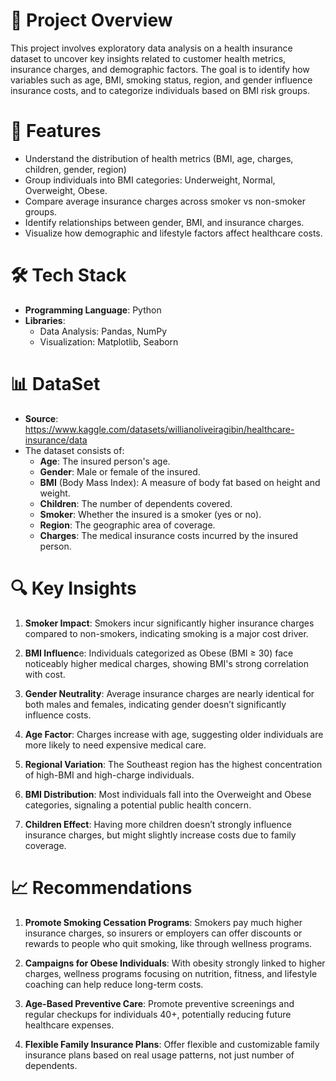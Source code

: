 # 📜 **Project Overview**

This project involves exploratory data analysis on a health insurance dataset to uncover key insights related to customer health metrics, insurance charges, and demographic factors. 
The goal is to identify how variables such as age, BMI, smoking status, region, and gender influence insurance costs, and to categorize individuals based on BMI risk groups.


# 🚀 **Features**
- Understand the distribution of health metrics (BMI, age, charges, children, gender, region)
- Group individuals into BMI categories: Underweight, Normal, Overweight, Obese.
- Compare average insurance charges across smoker vs non-smoker groups.
- Identify relationships between gender, BMI, and insurance charges.
- Visualize how demographic and lifestyle factors affect healthcare costs.


# 🛠️ **Tech Stack**
- **Programming Language**: Python
- **Libraries**:
  - Data Analysis: Pandas, NumPy
  - Visualization: Matplotlib, Seaborn
 
 # 📊 **DataSet**
 - **Source**: https://www.kaggle.com/datasets/willianoliveiragibin/healthcare-insurance/data
 - The dataset consists of:
   - **Age**: The insured person's age.
   - **Gender**: Male or female of the insured.
   - **BMI** (Body Mass Index): A measure of body fat based on height and weight.
   - **Children**: The number of dependents covered.
   - **Smoker**: Whether the insured is a smoker (yes or no).
   - **Region**: The geographic area of coverage.
   - **Charges**: The medical insurance costs incurred by the insured person.

 # 🔍 **Key Insights**

 1. **Smoker Impact**: Smokers incur significantly higher insurance charges compared to non-smokers, indicating smoking is a major cost driver.
 2. **BMI Influenc**e: Individuals categorized as Obese (BMI ≥ 30) face noticeably higher medical charges, showing BMI's strong correlation with cost.

 3. **Gender Neutrality**: Average insurance charges are nearly identical for both males and females, indicating gender doesn’t significantly influence costs.
 
 4. **Age Factor**: Charges increase with age, suggesting older individuals are more likely to need expensive medical care.
 
 5. **Regional Variation**: The Southeast region has the highest concentration of high-BMI and high-charge individuals.

 6. **BMI Distribution**: Most individuals fall into the Overweight and Obese categories, signaling a potential public health concern.
  
 7. **Children Effect**: Having more children doesn’t strongly influence insurance charges, but might slightly increase costs due to family coverage.

 # 📈 **Recommendations**

 1. **Promote Smoking Cessation Programs**: Smokers pay much higher insurance charges, so insurers or employers can offer discounts or rewards to people who quit smoking, like through wellness programs.

 2. **Campaigns for Obese Individuals**: With obesity strongly linked to higher charges, wellness programs focusing on nutrition, fitness, and lifestyle coaching can help reduce long-term costs.

 3. **Age-Based Preventive Care**: Promote preventive screenings and regular checkups for individuals 40+, potentially reducing future healthcare expenses.
 
 4. **Flexible Family Insurance Plans**: Offer flexible and customizable family insurance plans based on real usage patterns, not just number of dependents.
